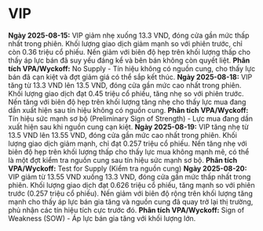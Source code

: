 # VIP

**Ngày 2025-08-15:** VIP giảm nhẹ xuống 13.3 VND, đóng cửa gần mức thấp nhất trong phiên. Khối lượng giao dịch giảm mạnh so với phiên trước, chỉ còn 0.36 triệu cổ phiếu. Nến giảm với biên độ hẹp trên khối lượng thấp cho thấy áp lực bán đã suy yếu đáng kể và bên bán không còn quyết liệt. **Phân tích VPA/Wyckoff:** No Supply - Tín hiệu không có nguồn cung, cho thấy lực bán đã cạn kiệt và đợt giảm giá có thể sắp kết thúc.
**Ngày 2025-08-18:** VIP tăng từ 13.3 VND lên 13.5 VND, đóng cửa gần mức cao nhất trong phiên. Khối lượng giao dịch đạt 0.45 triệu cổ phiếu, tăng nhẹ so với phiên trước. Nến tăng với biên độ hẹp trên khối lượng tăng nhẹ cho thấy lực mua đang dần xuất hiện sau tín hiệu không có nguồn cung. **Phân tích VPA/Wyckoff:** Tín hiệu sức mạnh sơ bộ (Preliminary Sign of Strength) - Lực mua đang dần xuất hiện sau khi nguồn cung cạn kiệt.
**Ngày 2025-08-19:** VIP tăng nhẹ từ 13.5 VND lên 13.55 VND, đóng cửa gần mức cao nhất trong phiên. Khối lượng giao dịch giảm mạnh, chỉ đạt 0.257 triệu cổ phiếu. Nến tăng nhẹ với biên độ hẹp trên khối lượng thấp cho thấy lực mua không mạnh mẽ, có thể là một đợt kiểm tra nguồn cung sau tín hiệu sức mạnh sơ bộ. **Phân tích VPA/Wyckoff:** Test for Supply (Kiểm tra nguồn cung)
**Ngày 2025-08-20:** VIP giảm từ 13.55 VND xuống 13.3 VND, đóng cửa gần mức thấp nhất trong phiên. Khối lượng giao dịch đạt 0.626 triệu cổ phiếu, tăng mạnh so với phiên trước (0.257 triệu cổ phiếu). Nến giảm với biên độ rộng trên khối lượng tăng mạnh cho thấy áp lực bán gia tăng và nguồn cung đã quay trở lại thị trường, phủ nhận các tín hiệu tích cực trước đó. **Phân tích VPA/Wyckoff:** Sign of Weakness (SOW) - Áp lực bán gia tăng với khối lượng lớn.
